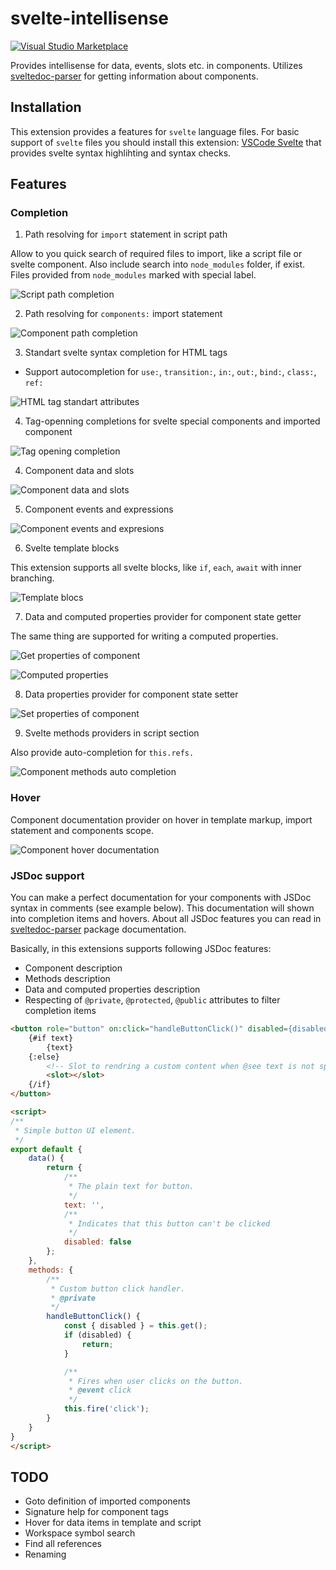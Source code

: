 # svelte-intellisense


[![Visual Studio Marketplace](https://img.shields.io/vscode-marketplace/v/ardenivanov.svelte-intellisense.svg)](https://marketplace.visualstudio.com/items?itemName=ardenivanov.svelte-intellisense)


Provides intellisense for data, events, slots etc. in components. Utilizes [sveltedoc-parser](https://github.com/alexprey/sveltedoc-parser) for getting information about components.

## Installation

This extension provides a features for `svelte` language files. For basic support of `svelte` files you should install this extension: [VSCode Svelte](https://marketplace.visualstudio.com/items?itemName=JamesBirtles.svelte-vscode) that provides svelte syntax highlihting and syntax checks.

## Features

### Completion

1. Path resolving for `import` statement in script path

Allow to you quick search of required files to import, like a script file or svelte component. Also include search into `node_modules` folder, if exist. Files provided from `node_modules` marked with special label.

![Script path completion](images/script-path-resolver.gif)

2. Path resolving for `components:` import statement

![Component path completion](images/script-component-path-resolver.gif)

3. Standart svelte syntax completion for HTML tags
- Support autocompletion for `use:`, `transition:`, `in:`, `out:`, `bind:`, `class:`, `ref:`

![HTML tag standart attributes](images/html-tag-attributes.gif)

4. Tag-openning completions for svelte special components and imported component

![Tag opening completion](images/tag-opening.gif)

4. Component data and slots

![Component data and slots](images/component-data-slots.gif)

5. Component events and expressions

![Component events and expresions](images/component-events-expr.gif)

6. Svelte template blocks

This extension supports all svelte blocks, like `if`, `each`, `await` with inner branching.

![Template blocs](images/template-blocks.gif)

7. Data and computed properties provider for component state getter

The same thing are supported for writing a computed properties.

![Get properties of component](images/script-getter.gif)

![Computed properties](images/script-computed.gif)

8. Data properties provider for component state setter

![Set properties of component](images/script-setter.gif)

9. Svelte methods providers in script section

Also provide auto-completion for `this.refs.`

![Component methods auto completion](images/component-methods.gif)

### Hover

Component documentation provider on hover in template markup, import statement and components scope.

![Component hover documentation](images/component-hover.gif)

### JSDoc support

You can make a perfect documentation for your components with JSDoc syntax in comments (see example below). This documentation will shown into completion items and hovers. About all JSDoc features you can read in [sveltedoc-parser](https://github.com/alexprey/sveltedoc-parser/blob/master/README.md) package documentation.

Basically, in this extensions supports following JSDoc features:
 
- Component description
- Methods description
- Data and computed properties description
- Respecting of `@private`, `@protected`, `@public` attributes to filter completion items

```html
<button role="button" on:click="handleButtonClick()" disabled={disabled}>
    {#if text}
        {text}
    {:else}
        <!-- Slot to rendring a custom content when @see text is not specified -->
        <slot></slot>
    {/if}
</button>

<script>
/**
 * Simple button UI element.
 */
export default {
    data() {
        return {
            /**
             * The plain text for button.
             */
            text: '',
            /**
             * Indicates that this button can't be clicked
             */
            disabled: false
        };
    },
    methods: {
        /**
         * Custom button click handler.
         * @private
         */
        handleButtonClick() {
            const { disabled } = this.get();
            if (disabled) {
                return;
            }

            /**
             * Fires when user clicks on the button.
             * @event click 
             */
            this.fire('click');
        }
    }
}
</script>
```

## TODO

- Goto definition of imported components
- Signature help for component tags
- Hover for data items in template and script
- Workspace symbol search
- Find all references
- Renaming